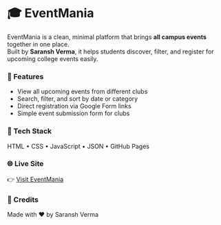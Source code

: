 # 🎓 EventMania

EventMania is a clean, minimal platform that brings **all campus events** together in one place.  
Built by **Saransh Verma**, it helps students discover, filter, and register for upcoming college events easily.

### 🌟 Features
- View all upcoming events from different clubs
- Search, filter, and sort by date or category
- Direct registration via Google Form links
- Simple event submission form for clubs

### 🧠 Tech Stack
HTML • CSS • JavaScript • JSON • GitHub Pages

### 🌐 Live Site
👉 [Visit EventMania](https://yourusername.github.io/eventmania/)

### 💬 Credits
Made with ❤️ by Saransh Verma
